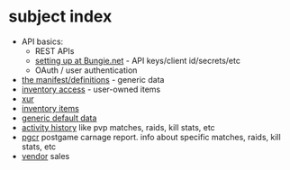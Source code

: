 # subject index
- API basics:
  - REST APIs
  - [setting up at Bungie.net](app-setup) - API keys/client id/secrets/etc
  - OAuth / user authentication
- [the manifest/definitions](manifest) - generic data 
- [inventory access](inventory) - user-owned items
- [xur](xur)
- [inventory items](inventory)
- [generic default data](definitions-technical)
- [activity history](activities) like pvp matches, raids, kill stats, etc
- [pgcr](pgcr) postgame carnage report. info about specific matches, raids, kill stats, etc
- [vendor](vendors) sales